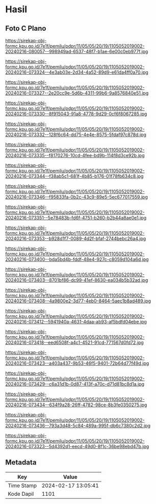 # Hasil

## Foto C Plano

https://sirekap-obj-formc.kpu.go.id/7e1f/pemilu/pdpr/11/05/05/20/19/1105052019002-20240216-080057--998949ad-6537-48f7-b1ae-6e00c0eb977f.jpg

https://sirekap-obj-formc.kpu.go.id/7e1f/pemilu/pdpr/11/05/05/20/19/1105052019002-20240216-073324--4e3ab03e-2d34-4a52-89d9-e61da4ff0a70.jpg

https://sirekap-obj-formc.kpu.go.id/7e1f/pemilu/pdpr/11/05/05/20/19/1105052019002-20240216-073327--2e20cc9e-5d6b-4311-99b6-9a8576840e51.jpg

https://sirekap-obj-formc.kpu.go.id/7e1f/pemilu/pdpr/11/05/05/20/19/1105052019002-20240216-073330--8f915043-91a8-4778-9d29-0cf6f8067285.jpg

https://sirekap-obj-formc.kpu.go.id/7e1f/pemilu/pdpr/11/05/05/20/19/1105052019002-20240216-073332--128f6c64-dd75-4e4e-8575-5fdaf97c878d.jpg

https://sirekap-obj-formc.kpu.go.id/7e1f/pemilu/pdpr/11/05/05/20/19/1105052019002-20240216-073335--f8170276-10cd-4fee-bd9b-114f8d3ce92b.jpg

https://sirekap-obj-formc.kpu.go.id/7e1f/pemilu/pdpr/11/05/05/20/19/1105052019002-20240216-073344--f38ab5c1-681f-4b85-b176-01f78fb634c8.jpg

https://sirekap-obj-formc.kpu.go.id/7e1f/pemilu/pdpr/11/05/05/20/19/1105052019002-20240216-073346--f95833fa-0b2c-43c9-89e5-5ec677017559.jpg

https://sirekap-obj-formc.kpu.go.id/7e1f/pemilu/pdpr/11/05/05/20/19/1105052019002-20240216-073351--5e78483b-fd6f-4751-b260-b2b44a8ae0e1.jpg

https://sirekap-obj-formc.kpu.go.id/7e1f/pemilu/pdpr/11/05/05/20/19/1105052019002-20240216-073353--b928d1f7-0089-4d2f-bfaf-2744bebc26a4.jpg

https://sirekap-obj-formc.kpu.go.id/7e1f/pemilu/pdpr/11/05/05/20/19/1105052019002-20240216-073400--bda5bd4b-fddf-48e4-927c-c8059d104a6d.jpg

https://sirekap-obj-formc.kpu.go.id/7e1f/pemilu/pdpr/11/05/05/20/19/1105052019002-20240216-073403--8701bf86-dc99-41ef-8630-ea034b5b32ad.jpg

https://sirekap-obj-formc.kpu.go.id/7e1f/pemilu/pdpr/11/05/05/20/19/1105052019002-20240216-073408--4a9800e2-3d77-4eb0-8464-5aec1b8ad489.jpg

https://sirekap-obj-formc.kpu.go.id/7e1f/pemilu/pdpr/11/05/05/20/19/1105052019002-20240216-073412--5941940a-4631-4daa-ab93-af5bdfd04ebe.jpg

https://sirekap-obj-formc.kpu.go.id/7e1f/pemilu/pdpr/11/05/05/20/19/1105052019002-20240216-073418--eed6508f-a4c1-4521-91cd-771567d0fd72.jpg

https://sirekap-obj-formc.kpu.go.id/7e1f/pemilu/pdpr/11/05/05/20/19/1105052019002-20240216-073423--a403a437-9b53-46f5-9401-72b64d77f49d.jpg

https://sirekap-obj-formc.kpu.go.id/7e1f/pemilu/pdpr/11/05/05/20/19/1105052019002-20240216-073429--c6a31d1b-0d87-413f-a70c-d71d81bc8d1a.jpg

https://sirekap-obj-formc.kpu.go.id/7e1f/pemilu/pdpr/11/05/05/20/19/1105052019002-20240216-073434--634f9a28-26ff-4782-98ce-8b3fe0350275.jpg

https://sirekap-obj-formc.kpu.go.id/7e1f/pemilu/pdpr/11/05/05/20/19/1105052019002-20240216-073436--793a3d48-5c84-489a-995f-db6c7380c2d2.jpg

https://sirekap-obj-formc.kpu.go.id/7e1f/pemilu/pdpr/11/05/05/20/19/1105052019002-20240216-073323--5d4392d1-eecd-49d0-8f1c-36be98ebd47b.jpg


## Metadata

| Key        | Value               |
| ---------- | ------------------- |
| Time Stamp | 2024-02-17 13:05:41 |
| Kode Dapil | 1101                |



